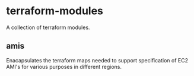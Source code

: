 # terraform-modules
A collection of terraform modules.

## amis

Enacapsulates the terraform maps needed to support specification of EC2 AMI's 
for various purposes in different regions.